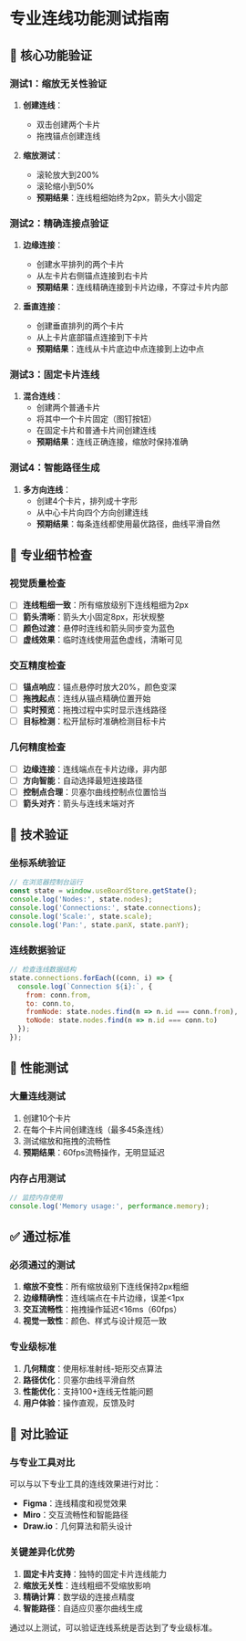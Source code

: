 # 专业连线功能测试指南

## 🧪 核心功能验证

### 测试1：缩放无关性验证
1. **创建连线**：
   - 双击创建两个卡片
   - 拖拽锚点创建连线
   
2. **缩放测试**：
   - 滚轮放大到200%
   - 滚轮缩小到50%
   - **预期结果**：连线粗细始终为2px，箭头大小固定

### 测试2：精确连接点验证
1. **边缘连接**：
   - 创建水平排列的两个卡片
   - 从左卡片右侧锚点连接到右卡片
   - **预期结果**：连线精确连接到卡片边缘，不穿过卡片内部

2. **垂直连接**：
   - 创建垂直排列的两个卡片
   - 从上卡片底部锚点连接到下卡片
   - **预期结果**：连线从卡片底边中点连接到上边中点

### 测试3：固定卡片连线
1. **混合连线**：
   - 创建两个普通卡片
   - 将其中一个卡片固定（图钉按钮）
   - 在固定卡片和普通卡片间创建连线
   - **预期结果**：连线正确连接，缩放时保持准确

### 测试4：智能路径生成
1. **多方向连线**：
   - 创建4个卡片，排列成十字形
   - 从中心卡片向四个方向创建连线
   - **预期结果**：每条连线都使用最优路径，曲线平滑自然

## 🎯 专业细节检查

### 视觉质量检查
- [ ] **连线粗细一致**：所有缩放级别下连线粗细为2px
- [ ] **箭头清晰**：箭头大小固定8px，形状规整
- [ ] **颜色过渡**：悬停时连线和箭头同步变为蓝色
- [ ] **虚线效果**：临时连线使用蓝色虚线，清晰可见

### 交互精度检查
- [ ] **锚点响应**：锚点悬停时放大20%，颜色变深
- [ ] **拖拽起点**：连线从锚点精确位置开始
- [ ] **实时预览**：拖拽过程中实时显示连线路径
- [ ] **目标检测**：松开鼠标时准确检测目标卡片

### 几何精度检查
- [ ] **边缘连接**：连线端点在卡片边缘，非内部
- [ ] **方向智能**：自动选择最短连接路径
- [ ] **控制点合理**：贝塞尔曲线控制点位置恰当
- [ ] **箭头对齐**：箭头与连线末端对齐

## 🔧 技术验证

### 坐标系统验证
```javascript
// 在浏览器控制台运行
const state = window.useBoardStore.getState();
console.log('Nodes:', state.nodes);
console.log('Connections:', state.connections);
console.log('Scale:', state.scale);
console.log('Pan:', state.panX, state.panY);
```

### 连线数据验证
```javascript
// 检查连线数据结构
state.connections.forEach((conn, i) => {
  console.log(`Connection ${i}:`, {
    from: conn.from,
    to: conn.to,
    fromNode: state.nodes.find(n => n.id === conn.from),
    toNode: state.nodes.find(n => n.id === conn.to)
  });
});
```

## 🚀 性能测试

### 大量连线测试
1. 创建10个卡片
2. 在每个卡片间创建连线（最多45条连线）
3. 测试缩放和拖拽的流畅性
4. **预期结果**：60fps流畅操作，无明显延迟

### 内存占用测试
```javascript
// 监控内存使用
console.log('Memory usage:', performance.memory);
```

## ✅ 通过标准

### 必须通过的测试
1. **缩放不变性**：所有缩放级别下连线保持2px粗细
2. **边缘精确性**：连线端点在卡片边缘，误差<1px
3. **交互流畅性**：拖拽操作延迟<16ms（60fps）
4. **视觉一致性**：颜色、样式与设计规范一致

### 专业级标准
1. **几何精度**：使用标准射线-矩形交点算法
2. **路径优化**：贝塞尔曲线平滑自然
3. **性能优化**：支持100+连线无性能问题
4. **用户体验**：操作直观，反馈及时

## 🎯 对比验证

### 与专业工具对比
可以与以下专业工具的连线效果进行对比：
- **Figma**：连线精度和视觉效果
- **Miro**：交互流畅性和智能路径
- **Draw.io**：几何算法和箭头设计

### 关键差异化优势
1. **固定卡片支持**：独特的固定卡片连线能力
2. **缩放无关性**：连线粗细不受缩放影响
3. **精确计算**：数学级的连接点精度
4. **智能路径**：自适应贝塞尔曲线生成

通过以上测试，可以验证连线系统是否达到了专业级标准。 